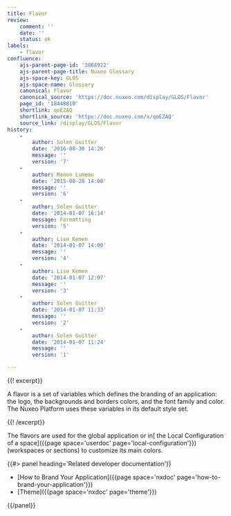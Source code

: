```yaml
---
title: Flavor
review:
    comment: ''
    date: ''
    status: ok
labels:
    - flavor
confluence:
    ajs-parent-page-id: '3868922'
    ajs-parent-page-title: Nuxeo Glossary
    ajs-space-key: GLOS
    ajs-space-name: Glossary
    canonical: Flavor
    canonical_source: 'https://doc.nuxeo.com/display/GLOS/Flavor'
    page_id: '18448810'
    shortlink: qoEZAQ
    shortlink_source: 'https://doc.nuxeo.com/x/qoEZAQ'
    source_link: /display/GLOS/Flavor
history:
    -
        author: Solen Guitter
        date: '2016-08-30 14:26'
        message: ''
        version: '7'
    -
        author: Manon Lumeau
        date: '2015-08-28 14:08'
        message: ''
        version: '6'
    -
        author: Solen Guitter
        date: '2014-01-07 16:14'
        message: Formatting
        version: '5'
    -
        author: Lise Kemen
        date: '2014-01-07 14:00'
        message: ''
        version: '4'
    -
        author: Lise Kemen
        date: '2014-01-07 12:07'
        message: ''
        version: '3'
    -
        author: Solen Guitter
        date: '2014-01-07 11:33'
        message: ''
        version: '2'
    -
        author: Solen Guitter
        date: '2014-01-07 11:24'
        message: ''
        version: '1'

---
```

{{! excerpt}}

A flavor is a set of variables which defines the branding of an application: the logo, the backgrounds and borders colors, and the font family and color. The Nuxeo Platform uses these variables in its default style set.

{{! /excerpt}}

The flavors are used for the global application or in[ the Local Configuration of a space]({{page space='userdoc' page='local-configuration'}}) (workspaces or sections) to customize its main colors.

<div class="row" data-equalizer data-equalize-on="medium">
<div class="column medium-6">
{{#> panel heading='Related developer documentation'}}

- [How to Brand Your Application]({{page space='nxdoc' page='how-to-brand-your-application'}})
- [Theme]({{page space='nxdoc' page='theme'}})

{{/panel}}
</div>
<div class="column medium-6">

&nbsp;

</div>
</div>
